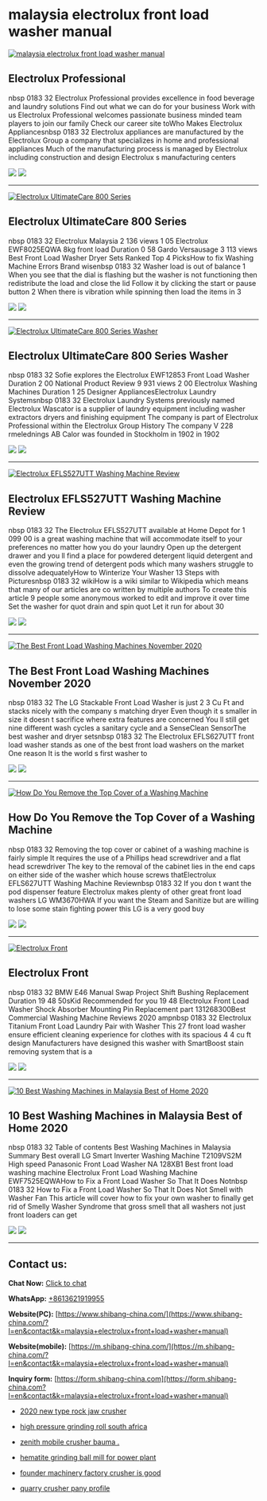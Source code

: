 # malaysia electrolux front load washer manual

<a href="https://swt.shibang-china.com/?l=en&img&k=malaysia+electrolux+front+load+washer+manual" target="_blank">![malaysia electrolux front load washer manual](http://static.shibang-china.com/all-800x300/1136.jpg)</a>

## Electrolux Professional
nbsp 0183 32 Electrolux Professional provides excellence in food beverage and laundry solutions Find out what we can do for your business Work with us Electrolux Professional welcomes passionate business minded team players to join our family Check our career site toWho Makes Electrolux Appliancesnbsp 0183 32 Electrolux appliances are manufactured by the Electrolux Group a company that specializes in home and professional appliances Much of the manufacturing process is managed by Electrolux including construction and design Electrolux s manufacturing centers


<a href="https://whatsapp.shibangsoft.com/WhatsApp.php" target="_blank" title="WhatsApp">![](http://static.shibang-china.com/icon/whatsapp.png)</a> <a href="https://swt.shibang-china.com/?l=en&icon&k=malaysia+electrolux+front+load+washer+manual" target="_blank">![](http://static.shibang-china.com/icon/chat-en.png)</a>

---

<a href="https://swt.shibang-china.com/?l=en&img&k=malaysia+electrolux+front+load+washer+manual" target="_blank">![Electrolux UltimateCare 800 Series](http://static.shibang-china.com/all-800x300/613.jpg)</a>

## Electrolux UltimateCare 800 Series
nbsp 0183 32 Electrolux Malaysia 2 136 views 1 05 Electrolux EWF8025EQWA 8kg front load Duration 0 58 Gardo Versausage 3 113 views Best Front Load Washer Dryer Sets Ranked Top 4 PicksHow to fix Washing Machine Errors Brand wisenbsp 0183 32 Washer load is out of balance 1 When you see that the dial is flashing but the washer is not functioning then redistribute the load and close the lid Follow it by clicking the start or pause button 2 When there is vibration while spinning then load the items in 3


<a href="https://whatsapp.shibangsoft.com/WhatsApp.php" target="_blank" title="WhatsApp">![](http://static.shibang-china.com/icon/whatsapp.png)</a> <a href="https://swt.shibang-china.com/?l=en&icon&k=malaysia+electrolux+front+load+washer+manual" target="_blank">![](http://static.shibang-china.com/icon/chat-en.png)</a>

---

<a href="https://swt.shibang-china.com/?l=en&img&k=malaysia+electrolux+front+load+washer+manual" target="_blank">![Electrolux UltimateCare 800 Series Washer](http://static.shibang-china.com/all-800x300/1454.jpg)</a>

## Electrolux UltimateCare 800 Series Washer
nbsp 0183 32 Sofie explores the Electrolux EWF12853 Front Load Washer Duration 2 00 National Product Review 9 931 views 2 00 Electrolux Washing Machines Duration 1 25 Designer AppliancesElectrolux Laundry Systemsnbsp 0183 32 Electrolux Laundry Systems previously named Electrolux Wascator is a supplier of laundry equipment including washer extractors dryers and finishing equipment The company is part of Electrolux Professional within the Electrolux Group History The company V 228 rmelednings AB Calor was founded in Stockholm in 1902 in 1902


<a href="https://whatsapp.shibangsoft.com/WhatsApp.php" target="_blank" title="WhatsApp">![](http://static.shibang-china.com/icon/whatsapp.png)</a> <a href="https://swt.shibang-china.com/?l=en&icon&k=malaysia+electrolux+front+load+washer+manual" target="_blank">![](http://static.shibang-china.com/icon/chat-en.png)</a>

---

<a href="https://swt.shibang-china.com/?l=en&img&k=malaysia+electrolux+front+load+washer+manual" target="_blank">![Electrolux EFLS527UTT Washing Machine Review](http://static.shibang-china.com/all-800x300/212.jpg)</a>

## Electrolux EFLS527UTT Washing Machine Review
nbsp 0183 32 The Electrolux EFLS527UTT available at Home Depot for 1 099 00 is a great washing machine that will accommodate itself to your preferences no matter how you do your laundry Open up the detergent drawer and you ll find a place for powdered detergent liquid detergent and even the growing trend of detergent pods which many washers struggle to dissolve adequatelyHow to Winterize Your Washer 13 Steps with Picturesnbsp 0183 32 wikiHow is a wiki similar to Wikipedia which means that many of our articles are co written by multiple authors To create this article 9 people some anonymous worked to edit and improve it over time Set the washer for quot drain and spin quot Let it run for about 30


<a href="https://whatsapp.shibangsoft.com/WhatsApp.php" target="_blank" title="WhatsApp">![](http://static.shibang-china.com/icon/whatsapp.png)</a> <a href="https://swt.shibang-china.com/?l=en&icon&k=malaysia+electrolux+front+load+washer+manual" target="_blank">![](http://static.shibang-china.com/icon/chat-en.png)</a>

---

<a href="https://swt.shibang-china.com/?l=en&img&k=malaysia+electrolux+front+load+washer+manual" target="_blank">![The Best Front Load Washing Machines November 2020](http://static.shibang-china.com/all-800x300/1016.jpg)</a>

## The Best Front Load Washing Machines November 2020
nbsp 0183 32 The LG Stackable Front Load Washer is just 2 3 Cu Ft and stacks nicely with the company s matching dryer Even though it s smaller in size it doesn t sacrifice where extra features are concerned You ll still get nine different wash cycles a sanitary cycle and a SenseClean SensorThe best washer and dryer setsnbsp 0183 32 The Electrolux EFLS627UTT front load washer stands as one of the best front load washers on the market One reason It is the world s first washer to


<a href="https://whatsapp.shibangsoft.com/WhatsApp.php" target="_blank" title="WhatsApp">![](http://static.shibang-china.com/icon/whatsapp.png)</a> <a href="https://swt.shibang-china.com/?l=en&icon&k=malaysia+electrolux+front+load+washer+manual" target="_blank">![](http://static.shibang-china.com/icon/chat-en.png)</a>

---

<a href="https://swt.shibang-china.com/?l=en&img&k=malaysia+electrolux+front+load+washer+manual" target="_blank">![How Do You Remove the Top Cover of a Washing Machine](http://static.shibang-china.com/all-800x300/739.jpg)</a>

## How Do You Remove the Top Cover of a Washing Machine
nbsp 0183 32 Removing the top cover or cabinet of a washing machine is fairly simple It requires the use of a Phillips head screwdriver and a flat head screwdriver The key to the removal of the cabinet lies in the end caps on either side of the washer which house screws thatElectrolux EFLS627UTT Washing Machine Reviewnbsp 0183 32 If you don t want the pod dispenser feature Electrolux makes plenty of other great front load washers LG WM3670HWA If you want the Steam and Sanitize but are willing to lose some stain fighting power this LG is a very good buy


<a href="https://whatsapp.shibangsoft.com/WhatsApp.php" target="_blank" title="WhatsApp">![](http://static.shibang-china.com/icon/whatsapp.png)</a> <a href="https://swt.shibang-china.com/?l=en&icon&k=malaysia+electrolux+front+load+washer+manual" target="_blank">![](http://static.shibang-china.com/icon/chat-en.png)</a>

---

<a href="https://swt.shibang-china.com/?l=en&img&k=malaysia+electrolux+front+load+washer+manual" target="_blank">![Electrolux Front](http://static.shibang-china.com/all-800x300/833.jpg)</a>

## Electrolux Front
nbsp 0183 32 BMW E46 Manual Swap Project Shift Bushing Replacement Duration 19 48 50sKid Recommended for you 19 48 Electrolux Front Load Washer Shock Absorber Mounting Pin Replacement part 131268300Best Commercial Washing Machine Reviews 2020 ampnbsp 0183 32 Electrolux Titanium Front Load Laundry Pair with Washer This 27 front load washer ensure efficient cleaning experience for clothes with its spacious 4 4 cu ft design Manufacturers have designed this washer with SmartBoost stain removing system that is a


<a href="https://whatsapp.shibangsoft.com/WhatsApp.php" target="_blank" title="WhatsApp">![](http://static.shibang-china.com/icon/whatsapp.png)</a> <a href="https://swt.shibang-china.com/?l=en&icon&k=malaysia+electrolux+front+load+washer+manual" target="_blank">![](http://static.shibang-china.com/icon/chat-en.png)</a>

---

<a href="https://swt.shibang-china.com/?l=en&img&k=malaysia+electrolux+front+load+washer+manual" target="_blank">![10 Best Washing Machines in Malaysia Best of Home 2020](http://static.shibang-china.com/all-800x300/591.jpg)</a>

## 10 Best Washing Machines in Malaysia Best of Home 2020
nbsp 0183 32 Table of contents Best Washing Machines in Malaysia Summary Best overall LG Smart Inverter Washing Machine T2109VS2M High speed Panasonic Front Load Washer NA 128XB1 Best front load washing machine Electrolux Front Load Washing Machine EWF7525EQWAHow to Fix a Front Load Washer So That It Does Notnbsp 0183 32 How to Fix a Front Load Washer So That It Does Not Smell with Washer Fan This article will cover how to fix your own washer to finally get rid of Smelly Washer Syndrome that gross smell that all washers not just front loaders can get


<a href="https://whatsapp.shibangsoft.com/WhatsApp.php" target="_blank" title="WhatsApp">![](http://static.shibang-china.com/icon/whatsapp.png)</a> <a href="https://swt.shibang-china.com/?l=en&icon&k=malaysia+electrolux+front+load+washer+manual" target="_blank">![](http://static.shibang-china.com/icon/chat-en.png)</a>

---
## Contact us:

**Chat Now:** [Click to chat](https://swt.shibang-china.com?l=en&contact&k=malaysia+electrolux+front+load+washer+manual)

**WhatsApp:**  [+8613621919955](https://whatsapp.shibangsoft.com/WhatsApp.php)

**Website(PC):** [https://www.shibang-china.com/](https://www.shibang-china.com/?l=en&contact&k=malaysia+electrolux+front+load+washer+manual)

**Website(mobile):** [https://m.shibang-china.com/](https://m.shibang-china.com/?l=en&contact&k=malaysia+electrolux+front+load+washer+manual)

**Inquiry form:** [https://form.shibang-china.com](https://form.shibang-china.com?l=en&contact&k=malaysia+electrolux+front+load+washer+manual)

* [2020 new type rock jaw crusher](../168/2020%20new%20type%20rock%20jaw%20crusher.md)

* [high pressure grinding roll south africa](../165/high%20pressure%20grinding%20roll%20south%20africa.md)

* [zenith mobile crusher bauma .](../164/zenith%20mobile%20crusher%20bauma%20..md)

* [hematite grinding ball mill for power plant](../164/hematite%20grinding%20ball%20mill%20for%20power%20plant.md)

* [founder machinery factory crusher is good](../170/founder%20machinery%20factory%20crusher%20is%20good.md)

* [quarry crusher pany profile](../169/quarry%20crusher%20pany%20profile.md)